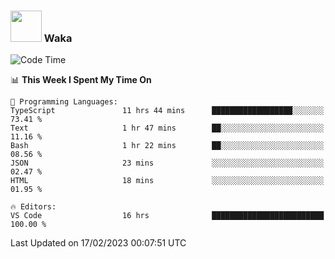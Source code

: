 ### <img src="https://media.giphy.com/media/VgCDAzcKvsR6OM0uWg/giphy.gif" width="50"> Waka

  <!--START_SECTION:waka-->
![Code Time](http://img.shields.io/badge/Code%20Time-1%2C269%20hrs%2055%20mins-blue)

📊 **This Week I Spent My Time On** 

```text
💬 Programming Languages: 
TypeScript               11 hrs 44 mins      ██████████████████░░░░░░░   73.41 % 
Text                     1 hr 47 mins        ██░░░░░░░░░░░░░░░░░░░░░░░   11.16 % 
Bash                     1 hr 22 mins        ██░░░░░░░░░░░░░░░░░░░░░░░   08.56 % 
JSON                     23 mins             ░░░░░░░░░░░░░░░░░░░░░░░░░   02.47 % 
HTML                     18 mins             ░░░░░░░░░░░░░░░░░░░░░░░░░   01.95 % 

🔥 Editors: 
VS Code                  16 hrs              █████████████████████████   100.00 % 

```


 Last Updated on 17/02/2023 00:07:51 UTC
<!--END_SECTION:waka-->
